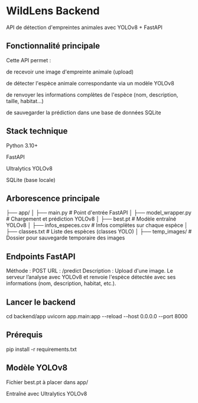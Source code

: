 # WildLens Backend

API de détection d'empreintes animales avec YOLOv8 + FastAPI

## Fonctionnalité principale

Cette API permet :

de recevoir une image d'empreinte animale (upload)

de détecter l'espèce animale correspondante via un modèle YOLOv8

de renvoyer les informations complètes de l'espèce (nom, description, taille, habitat...)

de sauvegarder la prédiction dans une base de données SQLite

## Stack technique

Python 3.10+

FastAPI

Ultralytics YOLOv8

SQLite (base locale)

## Arborescence principale

├── app/
│   ├── main.py               # Point d'entrée FastAPI
│   ├── model_wrapper.py      # Chargement et prédiction YOLOv8
│   ├── best.pt               # Modèle entraîné YOLOv8
│   ├── infos_especes.csv     # Infos complètes sur chaque espèce
│   ├── classes.txt           # Liste des espèces (classes YOLO)
│
├── temp_images/          # Dossier pour sauvegarde temporaire des images

## Endpoints FastAPI

Méthode : POST
URL : /predict
Description : Upload d'une image. Le serveur l’analyse avec YOLOv8 et renvoie l'espèce détectée avec ses informations (nom, description, habitat, etc.).

## Lancer le backend

cd backend/app
uvicorn app.main:app --reload --host 0.0.0.0 --port 8000

## Prérequis

pip install -r requirements.txt

## Modèle YOLOv8

Fichier best.pt à placer dans app/

Entraîné avec Ultralytics YOLOv8
